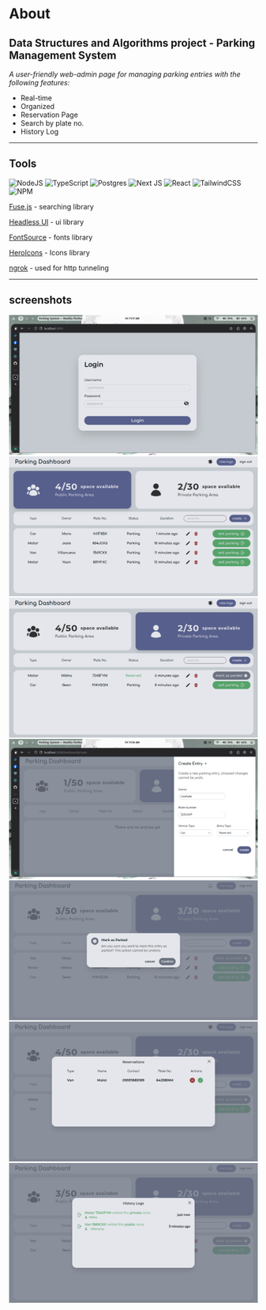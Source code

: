 # About

## Data Structures and Algorithms project - Parking Management System

_A user-friendly web-admin page for managing parking entries with the following features:_

- Real-time
- Organized
- Reservation Page
- Search by plate no.
- History Log

---

## Tools

![NodeJS](https://img.shields.io/badge/node.js-6DA55F?style=for-the-badge&logo=node.js&logoColor=white)
![TypeScript](https://img.shields.io/badge/typescript-%23007ACC.svg?style=for-the-badge&logo=typescript&logoColor=white)
![Postgres](https://img.shields.io/badge/postgres-%23316192.svg?style=for-the-badge&logo=postgresql&logoColor=white)
![Next JS](https://img.shields.io/badge/Next-black?style=for-the-badge&logo=next.js&logoColor=white)
![React](https://img.shields.io/badge/react-%2320232a.svg?style=for-the-badge&logo=react&logoColor=%2361DAFB)
![TailwindCSS](https://img.shields.io/badge/tailwindcss-%2338B2AC.svg?style=for-the-badge&logo=tailwind-css&logoColor=white)
![NPM](https://img.shields.io/badge/NPM-%23CB3837.svg?style=for-the-badge&logo=npm&logoColor=white)

[Fuse.js](https://www.fusejs.io/) - searching library

[Headless UI](https://headlessui.com/) - ui library

[FontSource](https://fontsource.org/) - fonts library

[HeroIcons](https://heroicons.com/) - Icons library

[ngrok](https://ngrok.com/) - used for http tunneling

---

## screenshots

![login page](./public/images/login.png)
![public page](./public/images/public-entry.png)
![private page](./public/images/private-entry.png)
![create entry](./public/images/create-entry.png)
![mark as parked](./public/images/mark-as-parked.png)
![reservation panel](./public/images/reservation-panel.png)
![history log](./public/images/history-log.png)
